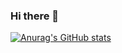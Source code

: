 ### Hi there 👋
[![Anurag's GitHub stats](https://github-readme-stats.vercel.app/api?username=Nagatochyan)](https://github.com/anuraghazra/github-readme-stats)
